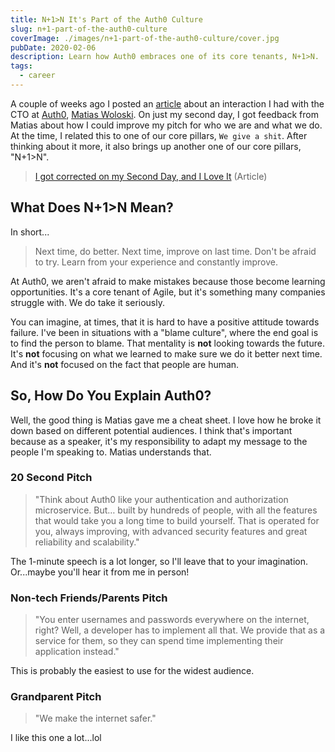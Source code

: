 ```yaml
---
title: N+1>N It's Part of the Auth0 Culture
slug: n+1-part-of-the-auth0-culture
coverImage: ./images/n+1-part-of-the-auth0-culture/cover.jpg
pubDate: 2020-02-06
description: Learn how Auth0 embraces one of its core tenants, N+1>N.
tags:
  - career
---
```


A couple of weeks ago I posted an [article](https://www.jamesqquick.com/blog/i-got-corrected-on-my-second-day) about an interaction I had with the CTO at [Auth0](http://auth0.com/), [Matias Woloski](https://twitter.com/woloski). On just my second day, I got feedback from Matias about how I could improve my pitch for who we are and what we do. At the time, I related this to one of our core pillars, `We give a shit`. After thinking about it more, it also brings up another one of our core pillars, "N+1>N".

> [I got corrected on my Second Day, and I Love It](https://www.jamesqquick.com/blog/i-got-corrected-on-my-second-day) (Article)

## What Does N+1>N Mean?

In short...

> Next time, do better. Next time, improve on last time. Don't be afraid to try. Learn from your experience and constantly improve.

At Auth0, we aren't afraid to make mistakes because those become learning opportunities. It's a core tenant of Agile, but it's something many companies struggle with. We do take it seriously.

You can imagine, at times, that it is hard to have a positive attitude towards failure. I've been in situations with a "blame culture", where the end goal is to find the person to blame. That mentality is **not** looking towards the future. It's **not** focusing on what we learned to make sure we do it better next time. And it's **not** focused on the fact that people are human.

## So, How Do You Explain Auth0?

Well, the good thing is Matias gave me a cheat sheet. I love how he broke it down based on different potential audiences. I think that's important because as a speaker, it's my responsibility to adapt my message to the people I'm speaking to. Matias understands that.

### 20 Second Pitch

> "Think about Auth0 like your authentication and authorization microservice. But… built by hundreds of people, with all the features that would take you a long time to build yourself. That is operated for you, always improving, with advanced security features and great reliability and scalability."

The 1-minute speech is a lot longer, so I'll leave that to your imagination. Or...maybe you'll hear it from me in person!

### Non-tech Friends/Parents Pitch

> "You enter usernames and passwords everywhere on the internet, right? Well, a developer has to implement all that. We provide that as a service for them, so they can spend time implementing their application instead."

This is probably the easiest to use for the widest audience.

### Grandparent Pitch

> "We make the internet safer."

I like this one a lot...lol
